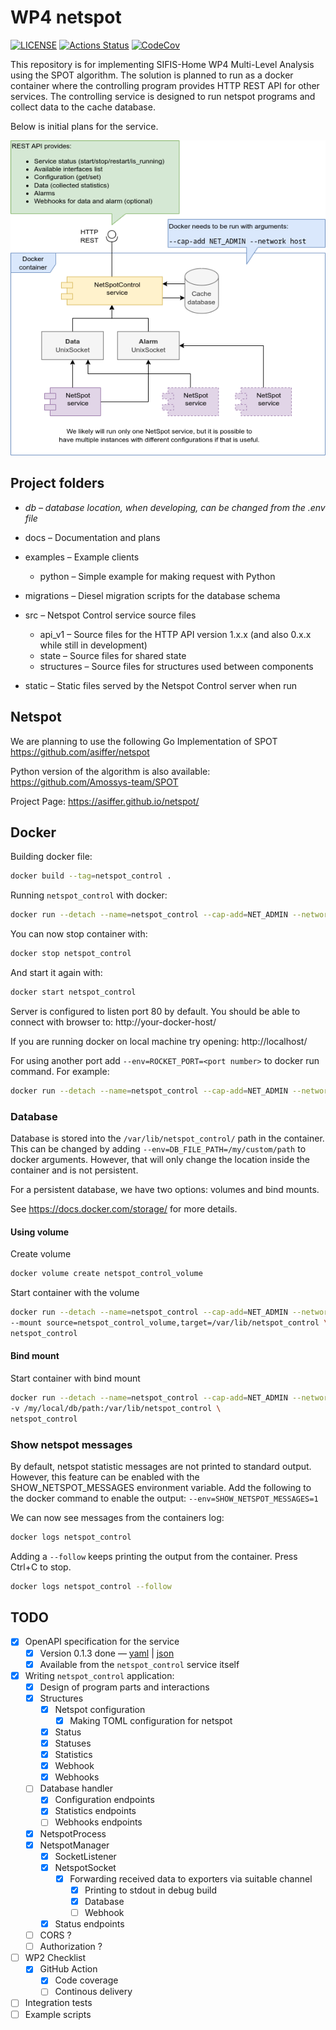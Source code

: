 # WP4 netspot

[![LICENSE][license badge]][license] [![Actions Status][actions badge]][actions] [![CodeCov][codecov badge]][codecov]

This repository is for implementing SIFIS-Home WP4 Multi-Level Analysis using the SPOT algorithm. The solution is planned to run as a docker container where the controlling program provides HTTP REST API for other services. The controlling service is designed to run netspot programs and collect data to the cache database.

Below is initial plans for the service.

![Initial plans for the solution](docs/NetSpotControl.png)

## Project folders

* *db – database location, when developing, can be changed from the .env file*
* docs – Documentation and plans
* examples – Example clients
  * python – Simple example for making request with Python 

* migrations – Diesel migration scripts for the database schema
* src – Netspot Control service source files
  * api_v1 – Source files for the HTTP API version 1.x.x (and also 0.x.x while still in development)
  * state – Source files for shared state
  * structures – Source files for structures used between components

* static – Static files served by the Netspot Control server when run

## Netspot

We are planning to use the following Go Implementation of SPOT
https://github.com/asiffer/netspot

Python version of the algorithm is also available:
https://github.com/Amossys-team/SPOT

Project Page:
https://asiffer.github.io/netspot/

## Docker

Building docker file:

````bash
docker build --tag=netspot_control .
````

Running `netspot_control` with docker:

```bash
docker run --detach --name=netspot_control --cap-add=NET_ADMIN --network=host netspot_control
```

You can now stop container with:

```bash
docker stop netspot_control
```

And start it again with:

```bash
docker start netspot_control
```

Server is configured to listen port 80 by default. You should be able to connect with browser to: http://your-docker-host/

If you are running docker on local machine try opening: http://localhost/

For using another port add `--env=ROCKET_PORT=<port number>` to docker run command. For example:

```bash
docker run --detach --name=netspot_control --cap-add=NET_ADMIN --network=host --env=ROCKET_PORT=3000 netspot_control
```

### Database

Database is stored into the `/var/lib/netspot_control/` path in the container. This can be changed by adding `--env=DB_FILE_PATH=/my/custom/path` to docker arguments. However, that will only change the location inside the container and is not persistent. 

For a persistent database, we have two options: volumes and bind mounts.

See https://docs.docker.com/storage/ for more details.

#### Using volume

Create volume

```bash
docker volume create netspot_control_volume
```

Start container with the volume

```bash
docker run --detach --name=netspot_control --cap-add=NET_ADMIN --network=host \
--mount source=netspot_control_volume,target=/var/lib/netspot_control \
netspot_control
```

#### Bind mount

Start container with bind mount

```bash
docker run --detach --name=netspot_control --cap-add=NET_ADMIN --network=host \
-v /my/local/db/path:/var/lib/netspot_control \
netspot_control
```

### Show netspot messages

By default, netspot statistic messages are not printed to standard output. However, this feature can be enabled with the SHOW_NETSPOT_MESSAGES environment variable. Add the following to the docker command to enable the output: `--env=SHOW_NETSPOT_MESSAGES=1`

We can now see messages from the containers log:

```bash
docker logs netspot_control
```

Adding a `--follow` keeps printing the output from the container. Press Ctrl+C to stop.

```bash
docker logs netspot_control --follow
```

## TODO

- [x] OpenAPI specification for the service
  - [x] Version 0.1.3 done — [yaml](docs/netspot-control-api.yaml) | [json](static/design/openapi.json)
  - [x] Available from the `netspot_control` service itself
- [x] Writing `netspot_control` application:
  - [x] Design of program parts and interactions
  - [x] Structures
    - [x] Netspot configuration
      - [x] Making TOML configuration for netspot
    - [x] Status
    - [x] Statuses
    - [x] Statistics
    - [x] Webhook
    - [x] Webhooks
  - [ ] Database handler
    - [x] Configuration endpoints
    - [x] Statistics endpoints
    - [ ] Webhooks endpoints
  - [x] NetspotProcess
  - [x] NetspotManager
    - [x] SocketListener
    - [x] NetspotSocket
      - [x] Forwarding received data to exporters via suitable channel
        - [x] Printing  to stdout in debug build
        - [x] Database
        - [ ] Webhook
    - [x] Status endpoints
  - [ ] CORS ?
  - [ ] Authorization ?
- [ ] WP2 Checklist
  - [x] GitHub Action
    - [x] Code coverage
    - [ ] Continous delivery
- [ ] Integration tests
- [ ] Example scripts

<!-- Links -->
[actions]: https://github.com/sifis-home/wp4-edge_ids/actions
[codecov]: https://codecov.io/gh/sifis-home/wp4-edge_ids
[license]: LICENSE

<!-- Badges -->
[actions badge]: https://github.com/sifis-home/wp4-edge_ids/workflows/netspot_control/badge.svg
[codecov badge]: https://codecov.io/gh/sifis-home/wp4-edge_ids/branch/master/graph/badge.svg
[license badge]: https://img.shields.io/badge/license-MIT-blue.svg

